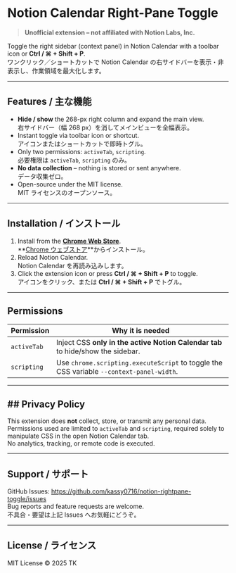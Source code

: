 # Notion Calendar Right-Pane Toggle
> **Unofficial extension – not affiliated with Notion Labs, Inc.**

Toggle the right sidebar (context panel) in Notion Calendar with a toolbar icon or **Ctrl / ⌘ + Shift + P**.  
ワンクリック／ショートカットで Notion Calendar の右サイドバーを表示・非表示し、作業領域を最大化します。

---

## Features / 主な機能
- **Hide / show** the 268-px right column and expand the main view.  
  右サイドバー（幅 268 px）を消してメインビューを全幅表示。  
- Instant toggle via toolbar icon or shortcut.  
  アイコンまたはショートカットで即時トグル。  
- Only two permissions: `activeTab`, `scripting`.  
  必要権限は `activeTab`, `scripting` のみ。  
- **No data collection** – nothing is stored or sent anywhere.  
  データ収集ゼロ。  
- Open-source under the MIT license.  
  MIT ライセンスのオープンソース。  

---

## Installation / インストール
1. Install from the **[Chrome Web Store](https://chromewebstore.google.com/detail/notion-calendar-right-pan/pmpfhihhoafelkldmbkomjkljfebhnem?hl=ja)**.  
   **[Chrome ウェブストア](https://chromewebstore.google.com/detail/notion-calendar-right-pan/pmpfhihhoafelkldmbkomjkljfebhnem?hl=ja)**からインストール。  
2. Reload Notion Calendar.  
   Notion Calendar を再読み込みします。  
3. Click the extension icon or press **Ctrl / ⌘ + Shift + P** to toggle.  
   アイコンをクリック、または **Ctrl / ⌘ + Shift + P** でトグル。  

---

## Permissions
| Permission | Why it is needed |
|------------|------------------|
| `activeTab` | Inject CSS **only in the active Notion Calendar tab** to hide/show the sidebar. |
| `scripting` | Use `chrome.scripting.executeScript` to toggle the CSS variable `--context-panel-width`. |

---

## ## Privacy Policy
This extension does **not** collect, store, or transmit any personal data.  
Permissions used are limited to `activeTab` and `scripting`, required solely to manipulate CSS in the open Notion Calendar tab.  
No analytics, tracking, or remote code is executed.

---

## Support / サポート
GitHub Issues: <https://github.com/kassy0716/notion-rightpane-toggle/issues>  
Bug reports and feature requests are welcome.  
不具合・要望は上記 Issues へお気軽にどうぞ。

---

## License / ライセンス
MIT License © 2025 TK